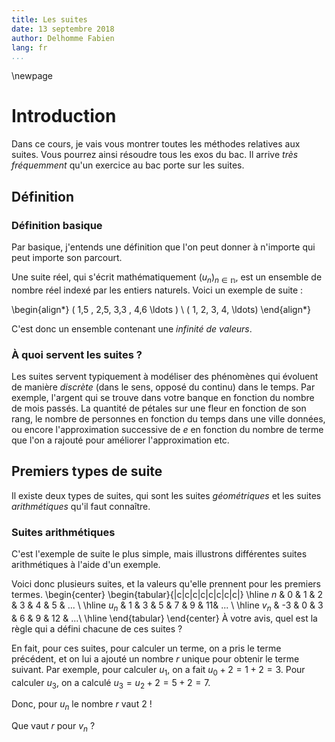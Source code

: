 ```yaml
---
title: Les suites
date: 13 septembre 2018
author: Delhomme Fabien
lang: fr
...
```


\newpage 
# Introduction 

Dans ce cours, je vais vous montrer toutes les méthodes relatives aux suites.
Vous pourrez ainsi résoudre tous les exos du bac. Il arrive _très fréquemment_
qu'un exercice au bac porte sur les suites.

## Définition

### Définition basique 

Par basique, j'entends une définition que l'on peut donner à n'importe qui peut
importe son parcourt. 

Une suite réel, qui s'écrit mathématiquement $(u_n)_{n\in \mathbb{n}}$, est un
ensemble de nombre réel indexé par les entiers naturels. Voici un exemple de
suite :

\begin{align*}
	( 1,5 , 2,5, 3,3 , 4,6 \ldots ) \\
	( 1, 2, 3, 4, \ldots)
\end{align*}

C'est donc un ensemble contenant une _infinité de valeurs_.

### À quoi servent les suites ?

Les suites servent typiquement à modéliser des phénomènes qui évoluent de
manière _discrète_ (dans le sens, opposé du continu) dans le temps. Par exemple,
l'argent qui se trouve dans votre banque en fonction du nombre de mois passés.
La quantité de pétales sur une fleur en fonction de son rang, le nombre de
personnes en fonction du temps dans une ville données, ou encore l'approximation
successive de $e$ en fonction du nombre de terme que l'on a rajouté pour
améliorer l'approximation etc.

## Premiers types de suite

Il existe deux types de suites, qui sont les suites _géométriques_ et les suites
_arithmétiques_ qu'il faut connaître.

### Suites arithmétiques

C'est l'exemple de suite le plus simple, mais illustrons différentes suites
arithmétiques à l'aide d'un exemple.

Voici donc plusieurs suites, et la valeurs qu'elle prennent pour les premiers
termes.
\begin{center}
  \begin{tabular}{|c|c|c|c|c|c|c|c|}
    \hline
    $n$   & 0 & 1 & 2 & 3 & 4 & 5 & ... \\
    \hline
    $u_n$ & 1  & 3 & 5 & 7 & 9 & 11& ... \\
    \hline
    $v_n$ & -3 & 0 & 3 & 6 & 9 & 12 & ...\\
    \hline
  \end{tabular}
\end{center}
À votre avis, quel est la règle qui a défini chacune de ces suites ?

En fait, pour ces suites, pour calculer un terme, on a pris le terme précédent,
et on lui a ajouté un nombre $r$ unique pour obtenir le terme suivant. Par
exemple, pour calculer $u_1$, on a fait $u_0 + 2 = 1 +2 = 3$. Pour calculer
$u_3$, on a calculé $u_3 = u_2 + 2 = 5+2 = 7$. 

Donc, pour $u_n$ le nombre $r$ vaut 2 !

Que vaut $r$ pour $v_n$ ?
